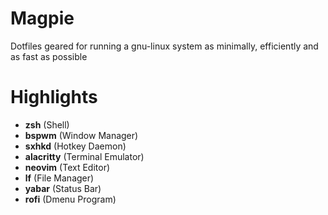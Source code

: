 # Magpie
Dotfiles geared for running a gnu-linux system as minimally, efficiently and as fast as possible 

# Highlights
   * **zsh** (Shell)
   * **bspwm** (Window Manager)
   * **sxhkd** (Hotkey Daemon)
   * **alacritty** (Terminal Emulator)
   * **neovim** (Text Editor)
   * **lf** (File Manager)
   * **yabar** (Status Bar)
   * **rofi** (Dmenu Program)


